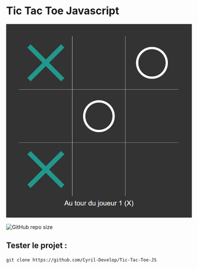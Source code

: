 # Tic Tac Toe Javascript

![screenshot homepage](./img/screenshot.png)

![GitHub repo size](https://img.shields.io/github/repo-size/Cyril-Develop/Tic-Tac-Toe-JS?style=for-the-badge)

## Tester le projet :

```terminal
git clone https://github.com/Cyril-Develop/Tic-Tac-Toe-JS